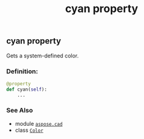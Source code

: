 ﻿---
title: cyan property
second_title: Aspose.CAD for Python via .NET API References
description: 
type: docs
weight: 360
url: /aspose.cad/color/cyan/
is_root: false
---

## cyan property


Gets a system-defined color.
### Definition:
```python
@property
def cyan(self):
    ...
```

### See Also
* module [`aspose.cad`](../../)
* class [`Color`](/cad/python-net/aspose.cad/color)
